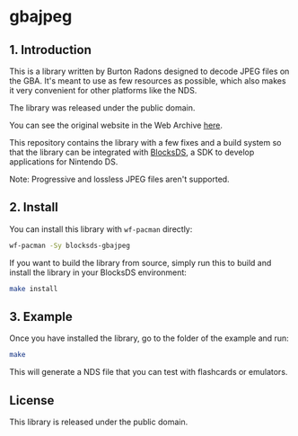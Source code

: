 # gbajpeg

## 1. Introduction

This is a library written by Burton Radons designed to decode JPEG files on the
GBA. It's meant to use as few resources as possible, which also makes it very
convenient for other platforms like the NDS.

The library was released under the public domain.

You can see the original website in the Web Archive
[here](https://web.archive.org/web/20230130121359/http://members.iinet.net.au/~freeaxs/gbacomp/#Displaying%20a%20JPEG%20Image%20on%20the%20GBA).

This repository contains the library with a few fixes and a build system so that
the library can be integrated with [BlocksDS](https://github.com/blocksds), a
SDK to develop applications for Nintendo DS.

Note: Progressive and lossless JPEG files aren't supported.

## 2. Install

You can install this library with `wf-pacman` directly:

```bash
wf-pacman -Sy blocksds-gbajpeg
```

If you want to build the library from source, simply run this to build and
install the library in your BlocksDS environment:

```bash
make install
```

## 3. Example

Once you have installed the library, go to the folder of the example and run:

```bash
make
```

This will generate a NDS file that you can test with flashcards or emulators.

## License

This library is released under the public domain.
